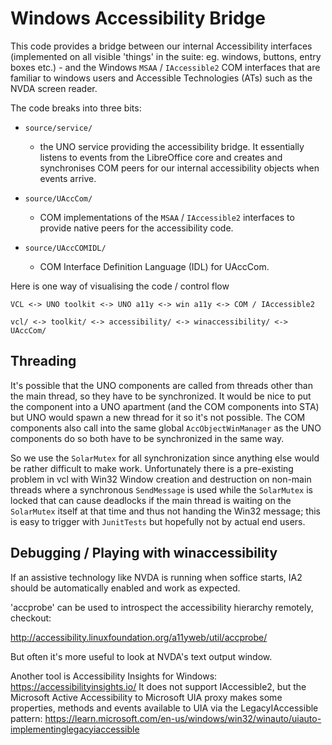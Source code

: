# Windows Accessibility Bridge

This code provides a bridge between our internal Accessibility
interfaces (implemented on all visible 'things' in the suite: eg.
windows, buttons, entry boxes etc.) - and the Windows `MSAA` /
`IAccessible2` COM interfaces that are familiar to windows users and
Accessible Technologies (ATs) such as the NVDA screen reader.

The code breaks into three bits:

+ `source/service/`
	+ the UNO service providing the accessibility bridge.
	  It essentially listens to events from the LibreOffice
	  core and creates and synchronises COM peers for our
	  internal accessibility objects when events arrive.

+ `source/UAccCom/`
	+ COM implementations of the `MSAA` / `IAccessible2` interfaces
	  to provide native peers for the accessibility code.

+ `source/UAccCOMIDL/`
	+ COM Interface Definition Language (IDL) for UAccCom.

Here is one way of visualising the code / control flow

    VCL <-> UNO toolkit <-> UNO a11y <-> win a11y <-> COM / IAccessible2

    vcl/ <-> toolkit/ <-> accessibility/ <-> winaccessibility/ <-> UAccCom/

## Threading

It's possible that the UNO components are called from threads other
than the main thread, so they have to be synchronized. It would be nice
to put the component into a UNO apartment (and the COM components into STA)
but UNO would spawn a new thread for it so it's not possible.
The COM components also call into the same global `AccObjectWinManager`
as the UNO components do so both have to be synchronized in the same way.

So we use the `SolarMutex` for all synchronization since anything else
would be rather difficult to make work.  Unfortunately there is a
pre-existing problem in vcl with Win32 Window creation and destruction
on non-main threads where a synchronous `SendMessage` is used while
the `SolarMutex` is locked that can cause deadlocks if the main thread is
waiting on the `SolarMutex` itself at that time and thus not handing the
Win32 message; this is easy to trigger with `JunitTests` but hopefully
not by actual end users.

## Debugging / Playing with winaccessibility

If an assistive technology like NVDA is running when soffice starts,
IA2 should be automatically enabled and work as expected.

'accprobe' can be used to introspect the accessibility hierarchy
remotely, checkout:

<http://accessibility.linuxfoundation.org/a11yweb/util/accprobe/>

But often it's more useful to look at NVDA's text output window.

Another tool is Accessibility Insights for Windows:
<https://accessibilityinsights.io/>
It does not support IAccessible2, but the Microsoft Active Accessibility
to Microsoft UIA proxy makes some properties, methods and events available
to UIA via the LegacyIAccessible pattern:
<https://learn.microsoft.com/en-us/windows/win32/winauto/uiauto-implementinglegacyiaccessible>
